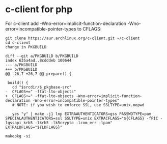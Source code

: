 # c-client for php

For c-client add -Wno-error=implicit-function-declaration -Wno-error=incompatible-pointer-types to CFLAGS:
```
git clone https://aur.archlinux.org/c-client.git ~/c-client
cd c-client
change in PKGBUILD
```

```
diff --git a/PKGBUILD b/PKGBUILD
index 635a4ad..8cdddeb 100644
--- a/PKGBUILD
+++ b/PKGBUILD
@@ -26,7 +26,7 @@ prepare() {

 build() {
   cd "$srcdir/$_pkgbase-src"
-  CFLAGS+=" -ffat-lto-objects"
+  CFLAGS+=" -ffat-lto-objects -Wno-error=implicit-function-declaration -Wno-error=incompatible-pointer-types"
   # NOTE: if you wish to enforce SSL, use SSLTYPE=unix.nopwd

   yes "y" | make -j1 lnp EXTRAAUTHENTICATORS=gss PASSWDTYPE=pam SPECIALAUTHENTICATORS=ssl SSLTYPE=unix EXTRACFLAGS="${CFLAGS} -fPIC -lgssapi_krb5 -lkrb5 -lk5crypto -lcom_err -lpam" EXTRALDFLAGS="${LDFLAGS}"
```

```
makepkg -si
```
